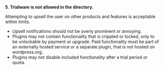 **5. Trialware is _not_ allowed in the directory.**

Attempting to upsell the user on other products and features is acceptable within limits.

* Upsell notifications should not be overly prominent or annoying.
* Plugins may not contain functionality that is crippled or locked, only to be unlockable by payment or upgrade. Paid functionality must be part of an externally hosted service or a separate plugin, that is not hosted on wordpress.org.
* Plugins may not disable included functionality after a trial period or quota.
